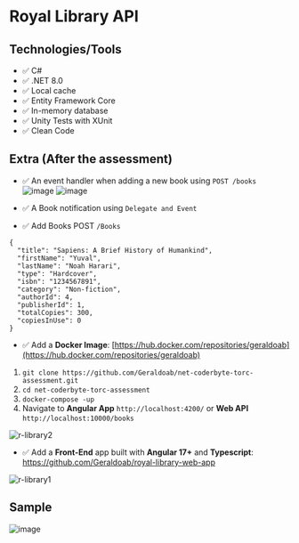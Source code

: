 # Royal Library API

## Technologies/Tools

- :white_check_mark: C#
- :white_check_mark: .NET 8.0
- :white_check_mark: Local cache
- :white_check_mark: Entity Framework Core
- :white_check_mark: In-memory database
- :white_check_mark: Unity Tests with XUnit
- :white_check_mark: Clean Code

## Extra (After the assessment)
- :white_check_mark: An event handler when adding a new book using ```POST /books```
  ![image](https://github.com/Geraldoab/net-coderbyte-torc-assessment/assets/3846304/887f1b1e-f5c9-4ebb-95b5-60e6e274cab5)
  ![image](https://github.com/Geraldoab/net-coderbyte-torc-assessment/assets/3846304/c058b85b-06a2-499a-a1fe-cf6471b2a2d0)

- :white_check_mark: A Book notification using ```Delegate and Event```
- :white_check_mark: Add Books POST ``` /Books ```
```
{
  "title": "Sapiens: A Brief History of Humankind",
  "firstName": "Yuval",
  "lastName": "Noah Harari",
  "type": "Hardcover",
  "isbn": "1234567891",
  "category": "Non-fiction",
  "authorId": 4,
  "publisherId": 1,
  "totalCopies": 300,
  "copiesInUse": 0
}
```
- :white_check_mark: Add a **Docker Image**: [https://hub.docker.com/repositories/geraldoab](https://hub.docker.com/repositories/geraldoab)

1) ```git clone https://github.com/Geraldoab/net-coderbyte-torc-assessment.git```
2) ```cd net-coderbyte-torc-assessment```
3) ```docker-compose -up```
4) Navigate to **Angular App** ```http://localhost:4200/``` or **Web API** ```http://localhost:10000/books```

![r-library2](https://github.com/Geraldoab/net-coderbyte-torc-assessment/assets/3846304/d67b76ec-714d-403c-bc9a-ecff6fb60fdd)

- :white_check_mark: Add a **Front-End** app built with **Angular 17+** and **Typescript**: https://github.com/Geraldoab/royal-library-web-app
  
![r-library1](https://github.com/Geraldoab/net-coderbyte-torc-assessment/assets/3846304/972fd085-9a92-4ee7-bb98-a58c08eed68e)


## Sample

![image](https://github.com/Geraldoab/net-coderbyte-torc-assessment/assets/3846304/d9008620-c66c-47fc-8160-7ff2343e9fed)
